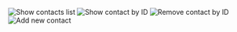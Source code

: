 ![Show contacts list](https://i.ibb.co/VMqMzJZ/list.png)
![Show contact by ID](https://i.ibb.co/8NVGv0s/get.png)
![Remove contact by ID](https://i.ibb.co/VwV36Mt/remove.png)​
![Add new contact](https://i.ibb.co/9bYCL2d/add.png)
